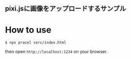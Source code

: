 pixi.jsに画像をアップロードするサンプル
---

# How to use

```
$ npx pracel serc/index.html
```

then open `http://localhost:1234` on your browser.

